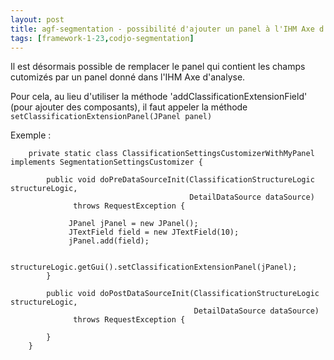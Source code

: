 ```yaml
---
layout: post
title: agf-segmentation - possibilité d'ajouter un panel à l'IHM Axe d'analyse
tags: [framework-1-23,codjo-segmentation]
---
```

Il est désormais possible de remplacer le panel qui contient les champs cutomizés par un panel donné dans l'IHM Axe d'analyse.

Pour cela, au lieu d'utiliser la méthode 'addClassificationExtensionField' (pour ajouter des composants), il faut appeler la méthode 
```setClassificationExtensionPanel(JPanel panel)```

Exemple :
```
    private static class ClassificationSettingsCustomizerWithMyPanel implements SegmentationSettingsCustomizer {

        public void doPreDataSourceInit(ClassificationStructureLogic structureLogic,
                                        DetailDataSource dataSource)
              throws RequestException {

             JPanel jPanel = new JPanel();
             JTextField field = new JTextField(10);
             jPanel.add(field);

             structureLogic.getGui().setClassificationExtensionPanel(jPanel);
        }

        public void doPostDataSourceInit(ClassificationStructureLogic structureLogic,
                                         DetailDataSource dataSource)
              throws RequestException {

        }
    }
```